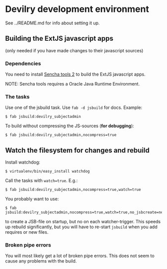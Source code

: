 # Devilry development environment

See ../README.md for info about setting it up.


## Building the ExtJS javascript apps
(only needed if you have made changes to their javascript sources)


### Dependencies

You need to install [Sencha tools 2](http://www.sencha.com/products/sdk-tools/download/) to build the ExtJS javascript apps.

NOTE: Sencha tools requires a Oracle Java Runtime Environment.


### The tasks

Use one of the jsbuild task. Use ``fab -d jsbuild`` for docs. Example:

    $ fab jsbuild:devilry_subjectadmin

To build without compressing the JS-sources (**for debugging**):

    $ fab jsbuild:devilry_subjectadmin,nocompress=true


## Watch the filesystem for changes and rebuild

Install watchdog:

    $ virtualenv/bin/easy_install watchdog

Call the tasks with ``watch=true``. E.g.:

    $ fab jsbuild:devilry_subjectadmin,nocompress=true,watch=true

You probably want to use:

    $ fab jsbuild:devilry_subjectadmin,nocompress=true,watch=true,no_jsbcreate=next

to create a JSB-file on startup, but no on each watcher-trigger. This speeds up
rebuild significantly, but you will have to re-start ``jsbuild`` when you add requires or new files.
    



### Broken pipe errors
You will most likely get a lot of broken pipe errors. This does not seem to cause any problems with the build.
